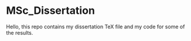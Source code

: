 # MSc_Dissertation

Hello, this repo contains my dissertation TeX file and my code for some of the results.
